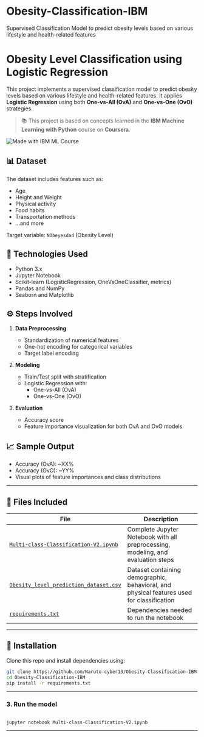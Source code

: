 # Obesity-Classification-IBM
Supervised Classification Model to predict obesity levels based on various lifestyle and health-related features
# Obesity Level Classification using Logistic Regression

This project implements a supervised classification model to predict obesity levels based on various lifestyle and health-related features. It applies **Logistic Regression** using both **One-vs-All (OvA)** and **One-vs-One (OvO)** strategies.

> 📚 This project is based on concepts learned in the **IBM Machine Learning with Python** course on **Coursera**.

![Made with IBM ML Course](https://img.shields.io/badge/Made%20with-IBM%20ML%20Course-blue?style=flat&logo=coursera)

## 📊 Dataset

The dataset includes features such as:
- Age
- Height and Weight
- Physical activity
- Food habits
- Transportation methods
- ...and more

Target variable: `NObeyesdad` (Obesity Level)

## 🧪 Technologies Used

- Python 3.x
- Jupyter Notebook
- Scikit-learn (LogisticRegression, OneVsOneClassifier, metrics)
- Pandas and NumPy
- Seaborn and Matplotlib

## ⚙️ Steps Involved

1. **Data Preprocessing**
   - Standardization of numerical features
   - One-hot encoding for categorical variables
   - Target label encoding

2. **Modeling**
   - Train/Test split with stratification
   - Logistic Regression with:
     - One-vs-All (OvA)
     - One-vs-One (OvO)

3. **Evaluation**
   - Accuracy score
   - Feature importance visualization for both OvA and OvO models

## 📈 Sample Output

- Accuracy (OvA): ~XX%
- Accuracy (OvO): ~YY%
- Visual plots of feature importances and class distributions

---

## 📂 Files Included

| File | Description |
|------|-------------|
| [`Multi-class-Classification-V2.ipynb`](Multi-class-Classification-V2n.ipynb) | Complete Jupyter Notebook with all preprocessing, modeling, and evaluation steps |
| [`Obesity_level_prediction_dataset.csv`](Obesity_level_prediction_dataset.csv) | Dataset containing demographic, behavioral, and physical features used for classification |
| [`requirements.txt`](requirements.txt) | Dependencies needed to run the notebook |

---

## 🧰 Installation

Clone this repo and install dependencies using:

```bash
git clone https://github.com/Naruto-cyber13/Obesity-Classification-IBM.git
cd Obesity-Classification-IBM
pip install -r requirements.txt
```
---
### 3. Run the model
```

jupyter notebook Multi-class-Classification-V2.ipynb
```
---


